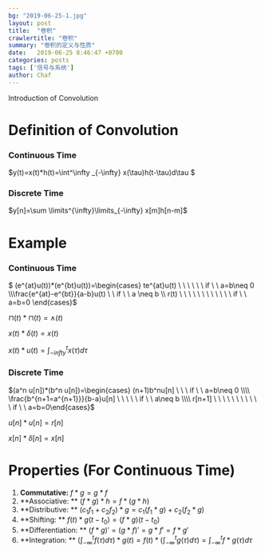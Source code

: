```yaml
---
bg: "2019-06-25-1.jpg"
layout: post
title:  "卷积"
crawlertitle: "卷积"
summary: "卷积的定义与性质"
date:   2019-06-25 8:46:47 +0700
categories: posts
tags: ['信号与系统']
author: Chaf
---
```


Introduction of Convolution

# Definition of Convolution

### Continuous Time

$y(t)=x(t)*h(t)=\int^\infty _{-\infty} x(\tau)h(t-\tau)d\tau  $ 

###  Discrete Time

$y[n]=\sum \limits^{\infty}\limits_{-\infty} x[m]h[n-m]$ 

# Example

### Continuous Time

$ (e^{at}u(t))*(e^{bt}u(t))=\begin{cases} te^{at}u(t)  \ \ \ \ \ \ if \ \ a=b\neq 0  \\\\\frac{e^{at}-e^{bt}}{a-b}u(t) \ \ if \ \ a \neq b \\\\ r(t) \ \ \ \ \  \ \ \ \ \ \ \ if \ \ a=b=0 \end{cases}$

$\sqcap(t)*\sqcap(t)=\wedge(t)$

$x(t)*\delta(t)=x(t)$

$x(t)*u(t)=\int^{t}_{-infty} x(\tau)d\tau$

###  Discrete Time

$(a^n u[n])*(b^n u[n])=\begin{cases} (n+1)b^nu[n] \ \ \ if \ \ a=b\neq 0 \\\\ \frac{b^{n+1=a^{n+1}}}{b-a}u[n] \ \ \ \ \ if \ \ a\neq b \\\\ r[n+1] \ \ \ \ \ \ \ \ \ \ \ if \ \ a=b=0\end{cases}$

$u[n]*u[n]=r[n]$

$x[n]*\delta[n]=x[n]$

# Properties (For Continuous Time)

1. **Commutative:**  $f\ast g=g\ast f$
2. **Associative: ** $(f \ast g) \ast h=f \ast (g \ast h)$
3. **Distributive: ** $(c_1f_1+c_2f_2)\ast g=c_1(f_1 \ast g)+c_2(f_2 \ast g)$
4. **Shifting: ** $f(t)\ast g(t-t_0)=(f \ast g)(t-t_0)$
5. **Differentiation: ** $(f\ast g)'=(g \ast f)'=g \ast f'=f \ast g'$
6. **Integration: ** $(\int^t_{-\infty}f(\tau)d\tau)\ast g(t)=f(t)\ast (\int^t_{-\infty}g(\tau)d\tau)=\int^t_{-\infty}f\ast g(\tau)d\tau$

